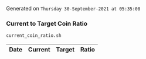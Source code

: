 Generated on `Thursday 30-September-2021 at 05:35:08`

### Current to Target Coin Ratio
`current_coin_ratio.sh`

Date|Current|Target|Ratio
---|---|---|---
